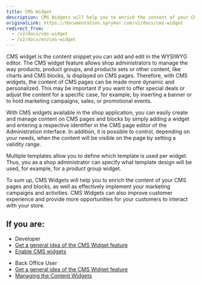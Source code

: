 ```yaml
---
title: CMS Widget
description: CMS Widgets will help you to enrich the content of your CMS pages and blocks, as well as effectively implement your marketing campaigns and activities
originalLink: https://documentation.spryker.com/v2/docs/cms-widget
redirect_from:
  - /v2/docs/cms-widget
  - /v2/docs/en/cms-widget
---
```


CMS widget is the content snippet you can add and edit in the WYSIWYG editor. The CMS widget feature allows shop administrators to manage the way products, product groups, and products sets or other content, like charts and CMS blocks, is displayed on CMS pages. Therefore, with CMS widgets, the content of CMS pages can be made more dynamic and personalized. This may be important if you want to offer special deals or adjust the content for a specific case, for example, by inserting a banner or to hold marketing campaigns, sales, or promotional events.

With CMS widgets available in the shop application, you can easily create and manage content on CMS pages and blocks by simply adding a widget and entering a respective identifier in the CMS page editor of the Administration interface. In addition, it is possible to control, depending on your needs, when the content will be visible on the page by setting a validity range.

Multiple templates allow you to define which template is used per widget. Thus, you as a shop administrator can specify what template design will be used, for example, for a product group widget.

To sum up, CMS Widgets will help you to enrich the content of your CMS pages and blocks, as well as effectively implement your marketing campaigns and activities. CMS Widgets can also improve customer experience and provide more opportunities for your customers to interact with your store.

## If you are:

<div class="mr-container">
    <div class="mr-list-container">
        <!-- col1 -->
        <div class="mr-col">
            <ul class="mr-list mr-list-green">
                <li class="mr-title">Developer</li>
                <li><a href="https://documentation.spryker.com/v2/docs/cms-widget-overview-201903" class="mr-link">Get a general idea of the CMS Widget feature</a></li>
                 <li><a href="https://documentation.spryker.com/v2/docs/cms-widget-overview-201903" class="mr-link"> Enable CMS widgets</a></li> 
                </ul>
        </div>
        <!-- col2 -->
        <div class="mr-col">
            <ul class="mr-list mr-list-blue">
                <li class="mr-title"> Back Office User</li>
                <li><a href="https://documentation.spryker.com/v2/docs/cms-widget-overview-201903" class="mr-link">Get a general idea of the CMS Widget feature</a></li>
                <li><a href="https://documentation.spryker.com/v2/docs/content-widgets" class="mr-link">Managing the Content Widgets</a></li>
